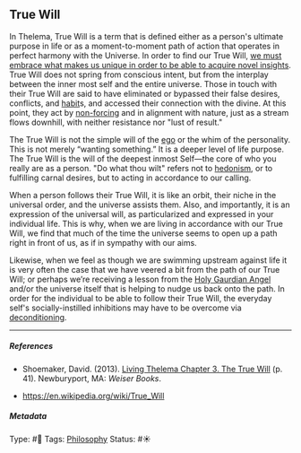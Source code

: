 ## True Will

In Thelema, True Will is a term that is defined either as a person's ultimate purpose in life or as a moment-to-moment path of action that operates in perfect harmony with the Universe. In order to find our True Will, [we must embrace what makes us unique in order to be able to acquire novel insights](We%20must%20embrace%20what%20makes%20us%20unique%20in%20order%20to%20be%20able%20to%20acquire%20novel%20insights.md). True Will does not spring from conscious intent, but from the interplay between the inner most self and the entire universe. Those in touch with their True Will are said to have eliminated or bypassed their false desires, conflicts, and [habit](Habit.md)s, and accessed their connection with the divine. At this point, they act by [non-forcing](Non-forcing.md) and in alignment with nature, just as a stream flows downhill, with neither resistance nor "lust of result."

The True Will is not the simple will of the [ego](Ego.md) or the whim of the personality. This is not merely “wanting something.” It is a deeper level of life purpose. The True Will is the will of the deepest inmost Self—the core of who you really are as a person. "Do what thou wilt" refers not to [hedonism](), or to fulfilling carnal desires, but to acting in accordance to our calling.

When a person follows their True Will, it is like an orbit, their niche in the universal order, and the universe assists them. Also, and importantly, it is an expression of the universal will, as particularized and expressed in your individual life. This is why, when we are living in accordance with our True Will, we find that much of the time the universe seems to open up a path right in front of us, as if in sympathy with our aims. 

Likewise, when we feel as though we are swimming upstream against life it is very often the case that we have veered a bit from the path of our True Will; or perhaps we’re receiving a lesson from the [Holy Gaurdian Angel]() and/or the universe itself that is helping to nudge us back onto the path. In order for the individual to be able to follow their True Will, the everyday self's socially-instilled inhibitions may have to be overcome via [deconditioning]().

---

##### References

* Shoemaker, David. (2013). [Living Thelema Chapter 3. The True Will](Living%20Thelema%20Chapter%203.%20The%20True%20Will.md) (p. 41). Newburyport, MA: *Weiser Books*. 

* https://en.wikipedia.org/wiki/True_Will

##### Metadata

Type: #🔴 
Tags: [Philosophy](Philosophy.md) 
Status: #☀️ 
